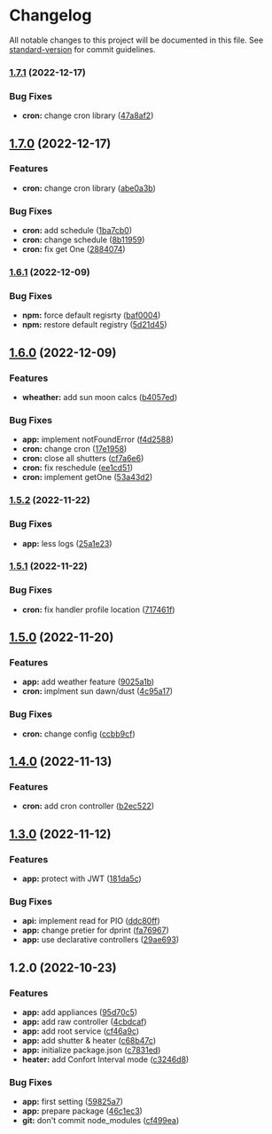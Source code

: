 # Changelog

All notable changes to this project will be documented in this file. See [standard-version](https://github.com/conventional-changelog/standard-version) for commit guidelines.

### [1.7.1](https://github.com/ltrillaud/owfs-restful/compare/v1.7.0...v1.7.1) (2022-12-17)


### Bug Fixes

* **cron:** change cron library ([47a8af2](https://github.com/ltrillaud/owfs-restful/commit/47a8af28ec006b2d92604beeae3bfd8c45912bd5))

## [1.7.0](https://github.com/ltrillaud/owfs-restful/compare/v1.6.1...v1.7.0) (2022-12-17)


### Features

* **cron:** change cron library ([abe0a3b](https://github.com/ltrillaud/owfs-restful/commit/abe0a3bd98b410633883acd5071cb4f48cbcb7d6))


### Bug Fixes

* **cron:** add schedule ([1ba7cb0](https://github.com/ltrillaud/owfs-restful/commit/1ba7cb03f3053233dd0509466db592f88944192b))
* **cron:** change schedule ([8b11959](https://github.com/ltrillaud/owfs-restful/commit/8b119599ebdedf99c4e456f1cf41658db35ae62a))
* **cron:** fix get One ([2884074](https://github.com/ltrillaud/owfs-restful/commit/288407434321ac079fdab08ab55a568ea45c7723))

### [1.6.1](https://github.com/ltrillaud/owfs-restful/compare/v1.6.0...v1.6.1) (2022-12-09)


### Bug Fixes

* **npm:** force default regisrty ([baf0004](https://github.com/ltrillaud/owfs-restful/commit/baf000447b12baf930c9b279e6c2b0c8c5132eb1))
* **npm:** restore default registry ([5d21d45](https://github.com/ltrillaud/owfs-restful/commit/5d21d45d442caf6ada2188dbfb0f16eac207c172))

## [1.6.0](https://github.com/ltrillaud/owfs-restful/compare/v1.5.2...v1.6.0) (2022-12-09)


### Features

* **wheather:** add sun moon calcs ([b4057ed](https://github.com/ltrillaud/owfs-restful/commit/b4057ed8aef79580260420d270ed9538e06e3022))


### Bug Fixes

* **app:** implement notFoundError ([f4d2588](https://github.com/ltrillaud/owfs-restful/commit/f4d2588df281ecfbf18fffcd24abbbfb0faa7737))
* **cron:** change cron ([17e1958](https://github.com/ltrillaud/owfs-restful/commit/17e195895ec5e433dd2d44e1060bb95a49b45677))
* **cron:** close all shutters ([cf7a6e6](https://github.com/ltrillaud/owfs-restful/commit/cf7a6e6a7eea68e483a6776ba60b393da2f076aa))
* **cron:** fix reschedule ([ee1cd51](https://github.com/ltrillaud/owfs-restful/commit/ee1cd51c25ac92b8cfa9d38e847c55295e3d38c5))
* **cron:** implement getOne ([53a43d2](https://github.com/ltrillaud/owfs-restful/commit/53a43d2c24bac4925e2cd7faa6d633223921ba2c))

### [1.5.2](https://github.com/ltrillaud/owfs-restful/compare/v1.5.1...v1.5.2) (2022-11-22)


### Bug Fixes

* **app:** less logs ([25a1e23](https://github.com/ltrillaud/owfs-restful/commit/25a1e23015bafbe570dad8104bbe545045658953))

### [1.5.1](https://github.com/ltrillaud/owfs-restful/compare/v1.5.0...v1.5.1) (2022-11-22)


### Bug Fixes

* **cron:** fix handler profile location ([717461f](https://github.com/ltrillaud/owfs-restful/commit/717461f8351f0ccc86ec3b1958fb13e828313515))

## [1.5.0](https://github.com/ltrillaud/owfs-restful/compare/v1.4.0...v1.5.0) (2022-11-20)


### Features

* **app:** add weather feature ([9025a1b](https://github.com/ltrillaud/owfs-restful/commit/9025a1b62e73bd0ffda105501a179f2796df4714))
* **cron:** implment sun dawn/dust ([4c95a17](https://github.com/ltrillaud/owfs-restful/commit/4c95a17b826c93cf2e670f24a12a346f7a3266fd))


### Bug Fixes

* **cron:** change config ([ccbb9cf](https://github.com/ltrillaud/owfs-restful/commit/ccbb9cf067c6183b0aecfe0980eeb07a86fc0a5b))

## [1.4.0](https://github.com/ltrillaud/owfs-restful/compare/v1.3.0...v1.4.0) (2022-11-13)


### Features

* **cron:** add cron controller ([b2ec522](https://github.com/ltrillaud/owfs-restful/commit/b2ec5222ae9b6a22457b56bf8ee2a3fb772308fc))

## [1.3.0](https://github.com/ltrillaud/owfs-restful/compare/v1.2.0...v1.3.0) (2022-11-12)


### Features

* **app:** protect with JWT ([181da5c](https://github.com/ltrillaud/owfs-restful/commit/181da5c222d26741889f9731a40fbdb160139b51))


### Bug Fixes

* **api:** implement read for PIO ([ddc80ff](https://github.com/ltrillaud/owfs-restful/commit/ddc80ff0bba5bf308633d6ec08950d1a2860690b))
* **app:** change pretier for dprint ([fa76967](https://github.com/ltrillaud/owfs-restful/commit/fa7696751544992e527def7a0094992e2bca3204))
* **app:** use declarative controllers ([29ae693](https://github.com/ltrillaud/owfs-restful/commit/29ae693987c091901b214d1b0d552e1fc4de2abf))

## 1.2.0 (2022-10-23)


### Features

* **app:** add appliances ([95d70c5](https://github.com/ltrillaud/owfs-restful/commit/95d70c599521cf5f01de79bb028d1c96451aca95))
* **app:** add raw controller ([4cbdcaf](https://github.com/ltrillaud/owfs-restful/commit/4cbdcaff0f550453402b0d2cf266b619ec60297d))
* **app:** add root service ([cf46a9c](https://github.com/ltrillaud/owfs-restful/commit/cf46a9c7b30ca00083029a09296a7843b5b093e9))
* **app:** add shutter & heater ([c68b47c](https://github.com/ltrillaud/owfs-restful/commit/c68b47cd3f36515d19aafd3c7eb64f06e0359c94))
* **app:** initialize package.json ([c7831ed](https://github.com/ltrillaud/owfs-restful/commit/c7831ed3e560f8ca5139a0d13ae65be0d1f3011d))
* **heater:** add Confort Interval mode ([c3246d8](https://github.com/ltrillaud/owfs-restful/commit/c3246d86f0d0353ae4729f06980468a9074c6fee))


### Bug Fixes

* **app:** first setting ([59825a7](https://github.com/ltrillaud/owfs-restful/commit/59825a72c2ad069e59e7acc08d9761c9c07a91f9))
* **app:** prepare package ([46c1ec3](https://github.com/ltrillaud/owfs-restful/commit/46c1ec3c18d4895cf04ed38c9db6fd691aab81be))
* **git:** don't commit node_modules ([cf499ea](https://github.com/ltrillaud/owfs-restful/commit/cf499ea95e89506df0980ed9dbb8d4e1082a8866))
